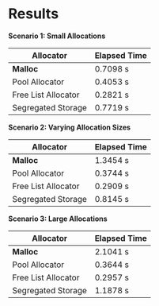 # Results

**Scenario 1: Small Allocations**

| Allocator                 | Elapsed Time |
|---------------------------|--------------|
| **Malloc**                | 0.7098 s     |
| Pool Allocator            | 0.4053 s     |
| Free List Allocator       | 0.2821 s     |
| Segregated Storage        | 0.7719 s     |

**Scenario 2: Varying Allocation Sizes**

| Allocator                 | Elapsed Time |
|---------------------------|--------------|
| **Malloc**                | 1.3454 s     |
| Pool Allocator            | 0.3744 s     |
| Free List Allocator       | 0.2909 s     |
| Segregated Storage        | 0.8145 s     |

**Scenario 3: Large Allocations**

| Allocator                 | Elapsed Time |
|---------------------------|--------------|
| **Malloc**                | 2.1041 s     |
| Pool Allocator            | 0.3644 s     |
| Free List Allocator       | 0.2957 s     |
| Segregated Storage        | 1.1878 s     |
